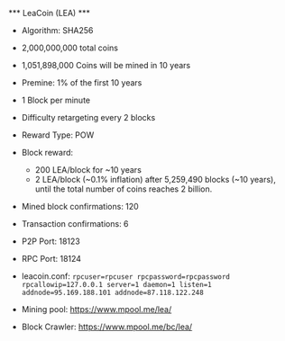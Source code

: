 *** LeaCoin (LEA) ***

* Algorithm: SHA256
* 2,000,000,000 total coins
* 1,051,898,000 Coins will be mined in 10 years
* Premine: 1% of the first 10 years
* 1 Block per minute
* Difficulty retargeting every 2 blocks
* Reward Type: POW
* Block reward:
  - 200 LEA/block for ~10 years
  - 2 LEA/block (~0.1% inflation) after 5,259,490 blocks (~10 years),
    until the total number of coins reaches 2 billion.

* Mined block confirmations: 120
* Transaction confirmations: 6

* P2P Port: 18123
* RPC Port: 18124

* leacoin.conf:
`
rpcuser=rpcuser
rpcpassword=rpcpassword
rpcallowip=127.0.0.1
server=1
daemon=1
listen=1
addnode=95.169.188.101
addnode=87.118.122.248
`
* Mining pool: https://www.mpool.me/lea/
* Block Crawler: https://www.mpool.me/bc/lea/
